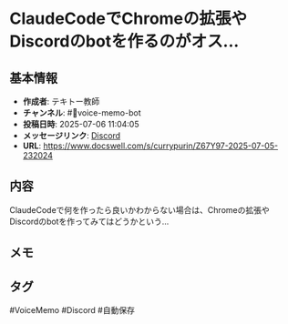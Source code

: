# ClaudeCodeでChromeの拡張やDiscordのbotを作るのがオス...

## 基本情報
- **作成者**: テキトー教師
- **チャンネル**: #📣voice-memo-bot
- **投稿日時**: 2025-07-06 11:04:05
- **メッセージリンク**: [Discord](https://discord.com/channels/1206805897398059028/1389747949566820483/1391374141302771864)
- **URL**: https://www.docswell.com/s/currypurin/Z67Y97-2025-07-05-232024

## 内容
ClaudeCodeで何を作ったら良いかわからない場合は、Chromeの拡張やDiscordのbotを作ってみてはどうかという...

## メモ
<!-- ここに感想やメモを記入 -->

## タグ
#VoiceMemo #Discord #自動保存
